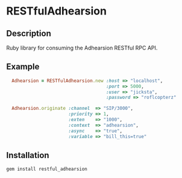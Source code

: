 # RESTfulAdhearsion

## Description

Ruby library for consuming the Adhearsion RESTful RPC API.

## Example
```ruby
  Adhearsion = RESTfulAdhearsion.new :host => "localhost",
                                     :port => 5000,
                                     :user => "jicksta",
                                     :password => "roflcopterz"

  Adhearsion.originate :channel  => "SIP/3000",
                       :priority => 1,
                       :exten    => "1000",
                       :context  => "adhearsion",
                       :async    => "true",
                       :variable => "bill_this=true"
```

## Installation

    gem install restful_adhearsion
